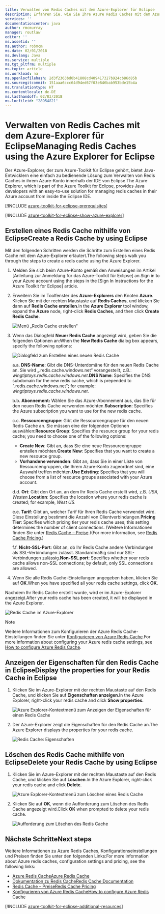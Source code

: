```yaml
---
title: Verwalten von Redis Caches mit dem Azure-Explorer für Eclipse
description: Erfahren Sie, wie Sie Ihre Azure Redis Caches mit dem Azure-Explorer für Eclipse verwalten.
services: ''
documentationcenter: java
author: rmcmurray
manager: routlaw
editor: ''
ms.assetid: ''
ms.author: robmcm
ms.date: 02/01/2018
ms.devlang: Java
ms.service: multiple
ms.tgt_pltfrm: multiple
ms.topic: article
ms.workload: na
ms.openlocfilehash: 2d3f2363bd0b41808cd409417327b924cb86d85b
ms.sourcegitcommit: 151aaa6ccc64d94ed67f03e846bab953bde15b4a
ms.translationtype: HT
ms.contentlocale: de-DE
ms.lasthandoff: 02/03/2018
ms.locfileid: "28954821"
---
```

# <a name="managing-redis-caches-using-the-azure-explorer-for-eclipse"></a><span data-ttu-id="264f3-103">Verwalten von Redis Caches mit dem Azure-Explorer für Eclipse</span><span class="sxs-lookup"><span data-stu-id="264f3-103">Managing Redis Caches using the Azure Explorer for Eclipse</span></span>

<span data-ttu-id="264f3-104">Der Azure-Explorer, der zum Azure-Toolkit für Eclipse gehört, bietet Java-Entwicklern eine einfach zu bedienende Lösung zum Verwalten von Redis Caches in ihrem Azure-Konto innerhalb der IDE von Eclipse.</span><span class="sxs-lookup"><span data-stu-id="264f3-104">The Azure Explorer, which is part of the Azure Toolkit for Eclipse, provides Java developers with an easy-to-use solution for managing redis caches in their Azure account from inside the Eclipse IDE.</span></span>

[!INCLUDE [azure-toolkit-for-eclipse-prerequisites](../includes/azure-toolkit-for-eclipse-prerequisites.md)]

[!INCLUDE [azure-toolkit-for-eclipse-show-azure-explorer](../includes/azure-toolkit-for-eclipse-show-azure-explorer.md)]

## <a name="create-a-redis-cache-by-using-eclipse"></a><span data-ttu-id="264f3-105">Erstellen eines Redis Cache mithilfe von Eclipse</span><span class="sxs-lookup"><span data-stu-id="264f3-105">Create a Redis Cache by using Eclipse</span></span>

<span data-ttu-id="264f3-106">Mit den folgenden Schritten werden die Schritte zum Erstellen eines Redis Cache mit dem Azure-Explorer erläutert.</span><span class="sxs-lookup"><span data-stu-id="264f3-106">The following steps walk you through the steps to create a redis cache using the Azure Explorer.</span></span>

1. <span data-ttu-id="264f3-107">Melden Sie sich beim Azure-Konto gemäß den Anweisungen im Artikel [Anleitung zur Anmeldung für das Azure-Toolkit für Eclipse] an.</span><span class="sxs-lookup"><span data-stu-id="264f3-107">Sign in to your Azure account using the steps in the [Sign In Instructions for the Azure Toolkit for Eclipse] article.</span></span>

1. <span data-ttu-id="264f3-108">Erweitern Sie im Toolfenster des **Azure-Explorers** den Knoten **Azure**. Klicken Sie mit der rechten Maustaste auf **Redis Caches**, und klicken Sie dann auf **Redis Cache erstellen**.</span><span class="sxs-lookup"><span data-stu-id="264f3-108">In the **Azure Explorer** tool window, expand the **Azure** node, right-click **Redis Caches**, and then click **Create Redis Cache**.</span></span>

   ![Menü „Redis Cache erstellen“][CR01]

1. <span data-ttu-id="264f3-110">Wenn das Dialogfeld **Neuer Redis Cache** angezeigt wird, geben Sie die folgenden Optionen an:</span><span class="sxs-lookup"><span data-stu-id="264f3-110">When the **New Redis Cache** dialog box appears, specify the following options:</span></span>

   ![Dialogfeld zum Erstellen eines neuen Redis Cache][CR02]

   <span data-ttu-id="264f3-112">a.</span><span class="sxs-lookup"><span data-stu-id="264f3-112">a.</span></span> <span data-ttu-id="264f3-113">**DNS-Name**: Gibt die DNS-Unterdomäne für den neuen Redis Cache an. Sie wird „.redis.cache.windows.net“ vorangestellt, z.B.: *wingtiptoys.redis.cache.windows.net*.</span><span class="sxs-lookup"><span data-stu-id="264f3-113">**DNS Name**: Specifies the DNS subdomain for the new redis cache, which is prepended to ".redis.cache.windows.net"; for example: *wingtiptoys.redis.cache.windows.net*.</span></span>

   <span data-ttu-id="264f3-114">b.</span><span class="sxs-lookup"><span data-stu-id="264f3-114">b.</span></span> <span data-ttu-id="264f3-115">**Abonnement:** Wählen Sie das Azure-Abonnement aus, das Sie für den neuen Redis Cache verwenden möchten.</span><span class="sxs-lookup"><span data-stu-id="264f3-115">**Subscription**: Specifies the Azure subscription you want to use for the new redis cache.</span></span>

   <span data-ttu-id="264f3-116">c.</span><span class="sxs-lookup"><span data-stu-id="264f3-116">c.</span></span> <span data-ttu-id="264f3-117">**Ressourcengruppe**: Gibt die Ressourcengruppe für den neuen Redis Cache an. Sie müssen eine der folgenden Optionen auswählen:</span><span class="sxs-lookup"><span data-stu-id="264f3-117">**Resource Group**: Specifies the resource group for your redis cache; you need to choose one of the following options:</span></span>
      * <span data-ttu-id="264f3-118">**Create New**: Gibt an, dass Sie eine neue Ressourcengruppe erstellen möchten.</span><span class="sxs-lookup"><span data-stu-id="264f3-118">**Create New**: Specifies that you want to create a new resource group.</span></span>
      * <span data-ttu-id="264f3-119">**Vorhandene verwenden:** Gibt an, dass Sie in einer Liste von Ressourcengruppen, die Ihrem Azure-Konto zugeordnet sind, eine Auswahl treffen möchten.</span><span class="sxs-lookup"><span data-stu-id="264f3-119">**Use Existing**: Specifies that you will choose from a list of resource groups associated with your Azure account.</span></span>

   <span data-ttu-id="264f3-120">d.</span><span class="sxs-lookup"><span data-stu-id="264f3-120">d.</span></span> <span data-ttu-id="264f3-121">**Ort**: Gibt den Ort an, an dem Ihr Redis Cache erstellt wird, z.B. *USA, Westen*.</span><span class="sxs-lookup"><span data-stu-id="264f3-121">**Location**: Specifies the location where your redis cache is created; for example, *West US*.</span></span>

   <span data-ttu-id="264f3-122">e.</span><span class="sxs-lookup"><span data-stu-id="264f3-122">e.</span></span> <span data-ttu-id="264f3-123">**Tarif**: Gibt an, welcher Tarif für Ihren Redis Cache verwendet wird. Diese Einstellung bestimmt die Anzahl von Clientverbindungen.</span><span class="sxs-lookup"><span data-stu-id="264f3-123">**Pricing Tier**: Specifies which pricing tier your redis cache uses; this setting determines the number of client connections.</span></span> <span data-ttu-id="264f3-124">(Weitere Informationen finden Sie unter [Redis Cache – Preise].)</span><span class="sxs-lookup"><span data-stu-id="264f3-124">(For more information, see [Redis Cache Pricing].)</span></span>

   <span data-ttu-id="264f3-125">f.</span><span class="sxs-lookup"><span data-stu-id="264f3-125">f.</span></span> <span data-ttu-id="264f3-126">**Nicht-SSL-Port**: Gibt an, ob Ihr Redis Cache andere Verbindungen als SSL-Verbindungen zulässt. Standardmäßig sind nur SSL-Verbindungen zulässig.</span><span class="sxs-lookup"><span data-stu-id="264f3-126">**Non-SSL port**: Specifies whether your redis cache allows non-SSL connections; by default, only SSL connections are allowed.</span></span>

1. <span data-ttu-id="264f3-127">Wenn Sie alle Redis Cache-Einstellungen angegeben haben, klicken Sie auf **OK**.</span><span class="sxs-lookup"><span data-stu-id="264f3-127">When you have specified all your redis cache settings, click **OK**.</span></span>

<span data-ttu-id="264f3-128">Nachdem Ihr Redis Cache erstellt wurde, wird er im Azure-Explorer angezeigt.</span><span class="sxs-lookup"><span data-stu-id="264f3-128">After your redis cache has been created, it will be displayed in the Azure Explorer.</span></span>

   ![Redis Cache im Azure-Explorer][CR03]

> [!NOTE]
>
> <span data-ttu-id="264f3-130">Weitere Informationen zum Konfigurieren der Azure Redis Cache-Einstellungen finden Sie unter [Konfigurieren von Azure Redis Cache].</span><span class="sxs-lookup"><span data-stu-id="264f3-130">For more information about configuring your Azure redis cache settings, see [How to configure Azure Redis Cache].</span></span>
>

## <a name="display-the-properties-for-your-redis-cache-in-eclipse"></a><span data-ttu-id="264f3-131">Anzeigen der Eigenschaften für den Redis Cache in Eclipse</span><span class="sxs-lookup"><span data-stu-id="264f3-131">Display the properties for your Redis Cache in Eclipse</span></span>

1. <span data-ttu-id="264f3-132">Klicken Sie im Azure-Explorer mit der rechten Maustaste auf den Redis Cache, und klicken Sie auf **Eigenschaften anzeigen**.</span><span class="sxs-lookup"><span data-stu-id="264f3-132">In the Azure Explorer, right-click your redis cache and click **Show properties**.</span></span>

   ![Azure Explorer-Kontextmenü zum Anzeigen der Eigenschaften für einen Redis Cache][SP01]

1. <span data-ttu-id="264f3-134">Der Azure-Explorer zeigt die Eigenschaften für den Redis Cache an.</span><span class="sxs-lookup"><span data-stu-id="264f3-134">The Azure Explorer displays the properties for your redis cache.</span></span>

   ![Redis Cache: Eigenschaften][SP02]

## <a name="delete-your-redis-cache-by-using-eclipse"></a><span data-ttu-id="264f3-136">Löschen des Redis Cache mithilfe von Eclipse</span><span class="sxs-lookup"><span data-stu-id="264f3-136">Delete your Redis Cache by using Eclipse</span></span>

1. <span data-ttu-id="264f3-137">Klicken Sie im Azure-Explorer mit der rechten Maustaste auf den Redis Cache, und klicken Sie auf **Löschen**.</span><span class="sxs-lookup"><span data-stu-id="264f3-137">In the Azure Explorer, right-click your redis cache and click **Delete**.</span></span>

   ![Azure Explorer-Kontextmenü zum Löschen eines Redis Cache][DE01]

1. <span data-ttu-id="264f3-139">Klicken Sie auf **OK**, wenn die Aufforderung zum Löschen des Redis Cache angezeigt wird.</span><span class="sxs-lookup"><span data-stu-id="264f3-139">Click **OK** when prompted to delete your redis cache.</span></span>

   ![Aufforderung zum Löschen des Redis Cache][DE02]

## <a name="next-steps"></a><span data-ttu-id="264f3-141">Nächste Schritte</span><span class="sxs-lookup"><span data-stu-id="264f3-141">Next steps</span></span>

<span data-ttu-id="264f3-142">Weitere Informationen zu Azure Redis Caches, Konfigurationseinstellungen und Preisen finden Sie unter den folgenden Links:</span><span class="sxs-lookup"><span data-stu-id="264f3-142">For more information about Azure redis caches, configuration settings and pricing, see the following links:</span></span>

* <span data-ttu-id="264f3-143">[Azure Redis Cache]</span><span class="sxs-lookup"><span data-stu-id="264f3-143">[Azure Redis Cache]</span></span>
* <span data-ttu-id="264f3-144">[Dokumentation zu Redis Cache]</span><span class="sxs-lookup"><span data-stu-id="264f3-144">[Redis Cache Documentation]</span></span>
* <span data-ttu-id="264f3-145">[Redis Cache – Preise]</span><span class="sxs-lookup"><span data-stu-id="264f3-145">[Redis Cache Pricing]</span></span>
* <span data-ttu-id="264f3-146">[Konfigurieren von Azure Redis Cache]</span><span class="sxs-lookup"><span data-stu-id="264f3-146">[How to configure Azure Redis Cache]</span></span>

[!INCLUDE [azure-toolkit-for-eclipse-additional-resources](../includes/azure-toolkit-for-eclipse-additional-resources.md)]

<!-- URL List -->

[Redis Cache – Preise]: https://azure.microsoft.com/pricing/details/cache/
[Redis Cache Pricing]: https://azure.microsoft.com/pricing/details/cache/
[Azure Redis Cache]: https://azure.microsoft.com/services/cache/
[Dokumentation zu Redis Cache]: /azure/redis-cache/
[Redis Cache Documentation]: /azure/redis-cache/
[Konfigurieren von Azure Redis Cache]: /azure/redis-cache/cache-configure
[How to configure Azure Redis Cache]: /azure/redis-cache/cache-configure

<!-- IMG List -->

[CR01]: media/azure-toolkit-for-eclipse-managing-redis-caches-using-azure-explorer/CR01.png
[CR02]: media/azure-toolkit-for-eclipse-managing-redis-caches-using-azure-explorer/CR02.png
[CR03]: media/azure-toolkit-for-eclipse-managing-redis-caches-using-azure-explorer/CR03.png

[SP01]: media/azure-toolkit-for-eclipse-managing-redis-caches-using-azure-explorer/SP01.png
[SP02]: media/azure-toolkit-for-eclipse-managing-redis-caches-using-azure-explorer/SP02.png

[DE01]: media/azure-toolkit-for-eclipse-managing-redis-caches-using-azure-explorer/DE01.png
[DE02]: media/azure-toolkit-for-eclipse-managing-redis-caches-using-azure-explorer/DE02.png
